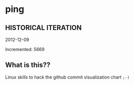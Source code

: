 # ping

## HISTORICAL ITERATION
2012-12-09

Incremented: 5669

## What is this?? 
Linux skills to hack the github commit visualization chart `;-)`
